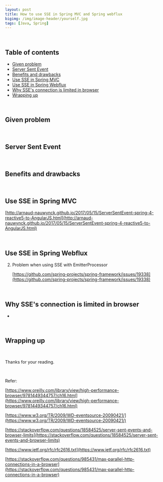 ```yaml
---
layout: post
title: How to use SSE in Spring MVC and Spring webflux
bigimg: /img/image-header/yourself.jpg
tags: [Java, Spring]
---
```





<br>

## Table of contents
- [Given problem](#given-problem)
- [Server Sent Event](#server-sent-event)
- [Benefits and drawbacks](#benefits-and-drawbacks)
- [Use SSE in Spring MVC](#use-sse-in-spring-mvc)
- [Use SSE in Spring Webflux](#use-sse-in-spring-webflux)
- [Why SSE's connection is limited in browser](#why-sse-connection-is-limited-in-browser)
- [Wrapping up](#wrapping-up)


<br>

## Given problem



<br>

## Server Sent Event



<br>

## Benefits and drawbacks





<br>

## Use SSE in Spring MVC

[http://arnaud-nauwynck.github.io/2017/05/15/ServerSentEvent-spring-4-reactive5-to-AngularJS.html](http://arnaud-nauwynck.github.io/2017/05/15/ServerSentEvent-spring-4-reactive5-to-AngularJS.html)


<br>

## Use SSE in Spring Webflux




2. Problem when using SSE with EmitterProcessor

    [https://github.com/spring-projects/spring-framework/issues/19338](https://github.com/spring-projects/spring-framework/issues/19338)



<br>

## Why SSE's connection is limited in browser
- 



<br>

## Wrapping up



<br>

Thanks for your reading.

<br>

Refer:

[https://www.oreilly.com/library/view/high-performance-browser/9781449344757/ch16.html](https://www.oreilly.com/library/view/high-performance-browser/9781449344757/ch16.html)

[https://www.w3.org/TR/2009/WD-eventsource-20090421/](https://www.w3.org/TR/2009/WD-eventsource-20090421/)

[https://stackoverflow.com/questions/18584525/server-sent-events-and-browser-limits](https://stackoverflow.com/questions/18584525/server-sent-events-and-browser-limits)

[https://www.ietf.org/rfc/rfc2616.txt](https://www.ietf.org/rfc/rfc2616.txt)

[https://stackoverflow.com/questions/985431/max-parallel-http-connections-in-a-browser](https://stackoverflow.com/questions/985431/max-parallel-http-connections-in-a-browser)